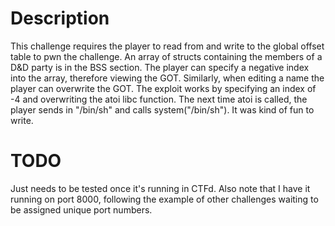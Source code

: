 # Description

This challenge requires the player to read from and write to the global offset table to pwn the challenge.
An array of structs containing the members of a D&D party is in the BSS section. The player can specify 
a negative index into the array, therefore viewing the GOT. Similarly, when editing a name the player 
can overwrite the GOT. The exploit works by specifying an index of -4 and overwriting the atoi libc function.
The next time atoi is called, the player sends in "/bin/sh" and calls system("/bin/sh"). It was kind of 
fun to write.

# TODO

Just needs to be tested once it's running in CTFd. Also note that I have it running on port 8000, following the example of other challenges waiting to be assigned unique port numbers.
